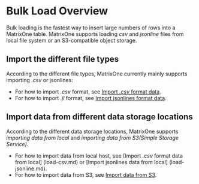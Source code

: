 # Bulk Load Overview

Bulk loading is the fastest way to insert large numbers of rows into a MatrixOne table. MatrixOne supports loading *csv*
and *jsonline* files from local file system or an S3-compatible object storage.

## Import the different file types

According to the different file types, MatrixOne currently mainly supports importing *.csv* or jsonlines:

- For how to import *.csv* format, see [Import *.csv* format data](load-csv.md).
- For how to import *.jl* format, see [Import jsonlines format data](load-jsonline.md).

## Import data from different data storage locations

According to the different data storage locations, MatrixOne supports *importing data from local* and *importing data from S3(Simple Storage Service)*.

- For how to import data from local host, see [Import *.csv* format data from local] (load-csv.md) or [Import jsonlines data from local] (load-jsonline.md).
- For how to import data from S3, see [Import data from S3](load-s3.md).
